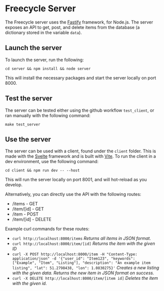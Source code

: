 # Freecycle Server

The Freecycle server uses the [Fastify](https://fastify.dev/) framework, for Node.js. The server exposes an API to get, post, and delete items from the database (a dictionary stored in the variable `data`).

## Launch the server

To launch the server, run the following:

`cd server && npm install && node server`

This will install the necessary packages and start the server locally on port 8000.

## Test the server

The server can be tested either using the github workflow `test_client`, or ran manually with the following command:

`make test_server`

## Use the server

The server can be used with a client, found under the `client` folder. This is made with the [Svelte](https://svelte.dev/) framework and is built with [Vite](https://vitejs.dev/). To run the client in a dev environment, use the following command:

`cd client && npm run dev -- --host`

This will run the server locally on port 8001, and will hot-reload as you develop.

Alternatively, you can directly use the API with the following routes:
- /items - GET
- /item/[id] - GET
- /item - POST
- /item/[id] - DELETE

Example curl commands for these routes:

- `curl http://localhost:8000/items`
*Returns all items in JSON format.*
- `curl http://localhost:8000/item/[id]`
*Returns the item with the given ID*
- `curl -X POST http://localhost:8000/item -H "Content-Type: application/json" -d '{"user_id": "Item123", "keywords": ["Example", "Item", "Listing"], "description": "An example item listing", "lat": 51.2798438, "lon": 1.0830275}'`
*Creates a new listing with the given data. Returns the new item in JSON format on success.*
- `curl -X DELETE http://localhost:8000/item/[item id]`
*Deletes the item with the given id.*